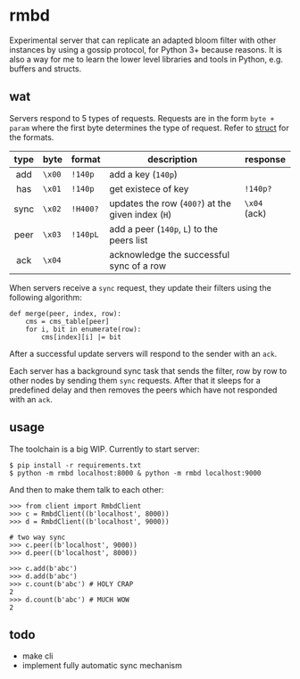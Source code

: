 # rmbd

Experimental server that can replicate an adapted bloom filter with other
instances by using a gossip protocol, for Python 3+ because reasons.
It is also a way for me to learn the lower level libraries and tools
in Python, e.g. buffers and structs.

## wat

Servers respond to 5 types of requests. Requests are in the form
`byte + param` where the first byte determines the type of request.
Refer to [struct](https://docs.python.org/3/library/struct.html)
for the formats.

| type | byte   | format   | description                                       | response     |
|:----:|--------|----------|---------------------------------------------------|--------------|
| add  | `\x00` | `!140p`  | add a key (`140p`)                                |              |
| has  | `\x01` | `!140p`  | get existece of key                               | `!140p?`     |
| sync | `\x02` | `!H400?` | updates the row (`400?`) at the given index (`H`) | `\x04` (ack) |
| peer | `\x03` | `!140pL` | add a peer (`140p`, `L`) to the peers list        |              |
| ack  | `\x04` |          | acknowledge the successful sync of a row          |              |

When servers receive a `sync` request, they update their filters
using the following algorithm:

    def merge(peer, index, row):
        cms = cms_table[peer]
        for i, bit in enumerate(row):
            cms[index][i] |= bit

After a successful update servers will respond to the sender with
an `ack`.

Each server has a background sync task that sends the filter, row by
row to other nodes by sending them `sync` requests. After that it
sleeps for a predefined delay and then removes the peers which have
not responded with an `ack`.

## usage

The toolchain is a big WIP. Currently to start server:

    $ pip install -r requirements.txt
    $ python -m rmbd localhost:8000 & python -m rmbd localhost:9000

And then to make them talk to each other:

    >>> from client import RmbdClient
    >>> c = RmbdClient((b'localhost', 8000))
    >>> d = RmbdClient((b'localhost', 9000))

    # two way sync
    >>> c.peer((b'localhost', 9000))
    >>> d.peer((b'localhost', 8000))

    >>> c.add(b'abc')
    >>> d.add(b'abc')
    >>> c.count(b'abc') # HOLY CRAP
    2
    >>> d.count(b'abc') # MUCH WOW
    2

## todo

 - make cli
 - implement fully automatic sync mechanism
